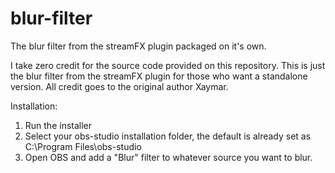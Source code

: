 # blur-filter
The blur filter from the streamFX plugin packaged on it's own.

I take zero credit for the source code provided on this repository. This is just the blur filter from the streamFX plugin for
those who want a standalone version. All credit goes to the original author Xaymar.

Installation:
1) Run the installer
2) Select your obs-studio installation folder, the default is already set as C:\Program Files\obs-studio
3) Open OBS and add a "Blur" filter to whatever source you want to blur.
